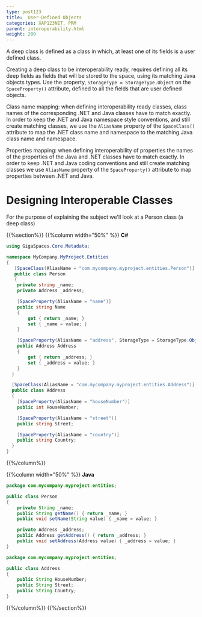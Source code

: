 ```yaml
---
type: post123
title:  User-Defined Objects
categories: XAP123NET, PRM
parent: interoperability.html
weight: 200
---
```




A deep class is defined as a class in which, at least one of its fields is a user defined class.


Creating a deep class to be interoperability ready, requires defining all its deep fields as fields that will be stored to the space, using its matching Java objects types. Use the property, `StorageType = StorageType.Object` on the `SpaceProperty()` attribute, defined to all the fields that are user defined objects.

Class name mapping: when defining interoperability ready classes, class names of the corresponding .NET and Java classes have to match exactly. In order to keep the .NET and Java namespace style conventions, and still create matching classes, we use the `AliasName` property of the `SpaceClass()` attribute to map the .NET class name and namespace to the matching Java class name and namespace.

Properties mapping: when defining interoperability of properties the names of the properties of the Java and .NET classes have to match exactly. In order to keep .NET and Java coding conventions and still create matching classes we use `AliasName` property of the `SpaceProperty()` attribute to map properties between .NET and Java.


# Designing Interoperable Classes

For the purpose of explaining the subject we'll look at a Person class (a deep class)



{{%section%}}
{{%column width="50%" %}}
**C#**

```csharp
using GigaSpaces.Core.Metadata;

namespace MyCompany.MyProject.Entities
{
   [SpaceClass(AliasName = "com.mycompany.myproject.entities.Person")]
   public class Person
   {
    private string _name;
    private Address _address;

    [SpaceProperty(AliasName = "name")]
    public string Name
    {
        get { return _name; }
        set { _name = value; }
    }

    [SpaceProperty(AliasName = "address", StorageType = StorageType.Object)]
    public Address Address
    {
        get { return _address; }
        set { _address = value; }
    }
  }

  [SpaceClass(AliasName = "com.mycompany.myproject.entities.Address")]
  public class Address
  {
    [SpaceProperty(AliasName = "houseNumber")]
    public int HouseNumber;

    [SpaceProperty(AliasName = "street")]
    public string Street;

    [SpaceProperty(AliasName = "country")]
    public string Country;
  }
}
```
{{%/column%}}

{{%column width="50%" %}}
**Java**


```java
package com.mycompany.myproject.entities;

public class Person
{
    private String _name;
    public String getName() { return _name; }
    public void setName(String value) { _name = value; }

    private Address _address;
    public Address getAddress() { return _address; }
    public void setAddress(Address value) { _address = value; }
}

package com.mycompany.myproject.entities;

public class Address
{
    public String HouseNumber;
    public String Street;
    public String Country;
}
```
{{%/column%}}
{{%/section%}}


